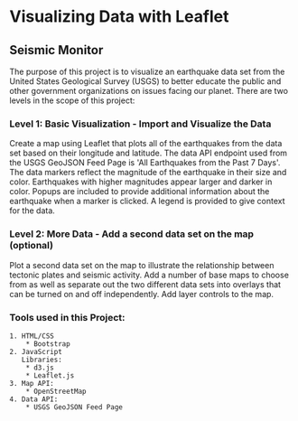 # Visualizing Data with Leaflet

## Seismic Monitor

The purpose of this project is to visualize an earthquake data set from the United States Geological Survey (USGS) to better educate the public and other government organizations on issues facing our planet. There are two levels in the scope of this project:
### Level 1: Basic Visualization - Import and Visualize the Data
Create a map using Leaflet that plots all of the earthquakes from the data set based on their longitude and latitude. 
The data API endpoint used from the USGS GeoJSON Feed Page is 'All Earthquakes from the Past 7 Days'. The data markers reflect the magnitude of the earthquake in their size and color. Earthquakes with higher magnitudes appear larger and darker in color. Popups are included to provide additional information about the earthquake when a marker is clicked. A legend is provided to give context for the data. 
### Level 2: More Data - Add a second data set on the map (optional)
Plot a second data set on the map to illustrate the relationship between tectonic plates and seismic activity. 
Add a number of base maps to choose from as well as separate out the two different data sets into overlays that can be turned on and off independently. Add layer controls to the map. 

### Tools used in this Project:
    1. HTML/CSS
        * Bootstrap
    2. JavaScript
       Libraries:
        * d3.js
        * Leaflet.js
    3. Map API:
        * OpenStreetMap
    4. Data API:
        * USGS GeoJSON Feed Page

